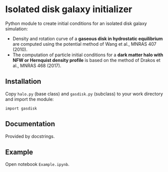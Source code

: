 # Isolated disk galaxy initializer

Python module to create initial conditions for an isolated disk galaxy simulation:
* Density and rotation curve of a **gaseous disk in hydrostatic equilibrium** are computed using the potential method of Wang et al., MNRAS 407 (2010).
* The computation of particle initial conditions for a **dark matter halo with NFW or Hernquist density profile** is based on the method of Drakos et al., MNRAS 468 (2017).

## Installation

Copy `halo.py` (base class) and `gasdisk.py` (subclass) to your work directory and import the module:

```
import gasdisk
```

## Documentation

Provided by docstrings.

## Example

Open notebook `Example.ipynb`.
